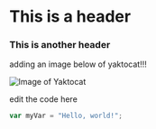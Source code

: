 # This is a header

### This is another header

adding an image below of yaktocat!!!

![Image of Yaktocat](https://octodex.github.com/images/yaktocat.png)

edit the code here
``` javascript
var myVar = "Hello, world!";
```
